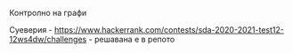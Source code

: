 Контролно на графи 

Суеверия - https://www.hackerrank.com/contests/sda-2020-2021-test12-12ws4dw/challenges - решавана е в репото

